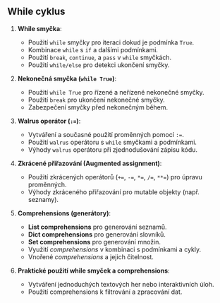 ## While cyklus

1. **While smyčka**:
   - Použití `while` smyčky pro iteraci dokud je podmínka `True`.
   - Kombinace `while` s `if` a dalšími podmínkami.
   - Použití `break`, `continue`, a `pass` v `while` smyčkách.
   - Použití `while/else` pro detekci ukončení smyčky.

2. **Nekonečná smyčka (`while True`)**:
   - Použití `while True` pro řízené a neřízené nekonečné smyčky.
   - Použití `break` pro ukončení nekonečné smyčky.
   - Zabezpečení smyčky před nekonečným během.

3. **Walrus operátor (`:=`)**:
   - Vytváření a současné použití proměnných pomocí `:=`.
   - Použití `walrus` operátoru s `while` smyčkami a podmínkami.
   - Výhody `walrus` operátoru při zjednodušování zápisu kódu.

4. **Zkrácené přiřazování (Augmented assignment)**:
   - Použití zkrácených operátorů (`+=`, `-=`, `*=`, `/=`, `**=`) pro úpravu proměnných.
   - Výhody zkráceného přiřazování pro mutable objekty (např. seznamy).

5. **Comprehensions (generátory)**:
   - **List comprehensions** pro generování seznamů.
   - **Dict comprehensions** pro generování slovníků.
   - **Set comprehensions** pro generování množin.
   - Využití *comprehensions* v kombinaci s podmínkami a cykly.
   - Vnořené *comprehensions* a jejich čitelnost.

6. **Praktické použití while smyček a comprehensions**:
   - Vytváření jednoduchých textových her nebo interaktivních úloh.
   - Použití comprehensions k filtrování a zpracování dat.